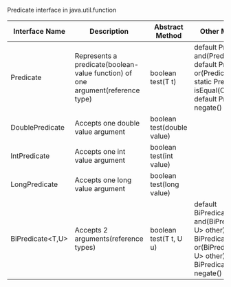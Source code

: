 Predicate interface in java.util.function

  | Interface Name  |  Description | Abstract Method  | Other Methods |
|---|---|---|---|
|Predicate<T>|Represents a predicate(boolean-value function) of one argument(reference type)|boolean test(T t)|default Predicate and(Predicate p), default Predicate or(Predicate p), static Predicate isEqual(Obj target), default Predicate negate()|
|DoublePredicate|  Accepts one double value argument|boolean test(double value)||
|IntPredicate|Accepts one int value argument   |boolean test(int value)||
|LongPredicate|Accepts one long value argument   |boolean test(long value)||
|BiPredicate<T,U>|Accepts 2 arguments(reference types)|boolean test(T t, U u)|default BiPredicate<T,U> and(BiPredicate<T, U> other), default BiPredicate<T,U> or(BiPredicate<T, U> other), default BiPredicate<T,U> negate()|